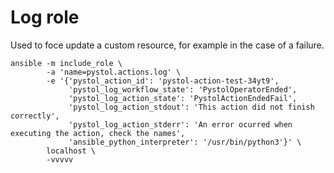 # Log role

Used to foce update a custom resource,
for example in the case of a failure.

```
ansible -m include_role \
        -a 'name=pystol.actions.log' \
        -e '{'pystol_action_id': 'pystol-action-test-34yt9',
             'pystol_log_workflow_state': 'PystolOperatorEnded',
             'pystol_log_action_state': 'PystolActionEndedFail',
             'pystol_log_action_stdout': 'This action did not finish correctly',
             'pystol_log_action_stderr': 'An error ocurred when executing the action, check the names',
             'ansible_python_interpreter': '/usr/bin/python3'}' \
        localhost \
        -vvvvv
```
